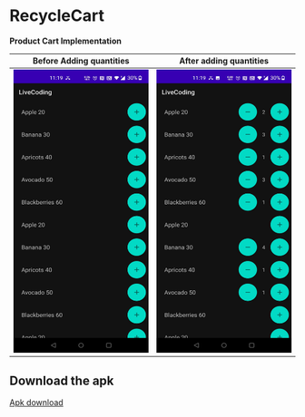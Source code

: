 # RecycleCart

**Product Cart Implementation**

| Before Adding quantities | After adding quantities |
:--------------------:|:-------------------------:
| <img src = "https://github.com/Swapnil7000/ProductRecyclerView/blob/main/Screenshots/Before_adding.jpg" width="300" height="500"/>|<img src = "https://github.com/Swapnil7000/ProductRecyclerView/blob/main/Screenshots/After_adding.jpg" width="300" height="500"/>

## Download the apk

[Apk download](https://github.com/Swapnil7000/ProductRecyclerView/releases/download/Latest/app-debug.apk "Apk of ProductRecyclerView")